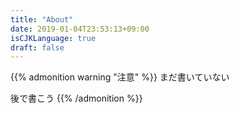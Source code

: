 ```yaml
---
title: "About"
date: 2019-01-04T23:53:13+09:00
isCJKLanguage: true
draft: false
---
```


{{% admonition warning "注意" %}}
まだ書いていない

後で書こう
{{% /admonition %}}


